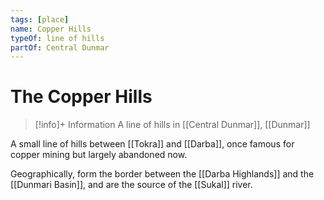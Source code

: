 ```yaml
---
tags: [place]
name: Copper Hills
typeOf: line of hills
partOf: Central Dunmar
---
```

# The Copper Hills
>[!info]+ Information
> A  line of hills in [[Central Dunmar]], [[Dunmar]]

A small line of hills between [[Tokra]] and [[Darba]], once famous for copper mining but largely abandoned now.

Geographically, form the border between the [[Darba Highlands]] and the [[Dunmari Basin]], and are the source of the [[Sukal]] river. 

